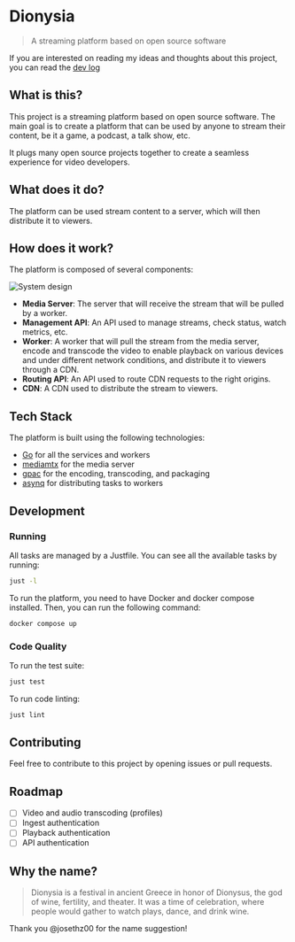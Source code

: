 # Dionysia

> A streaming platform based on open source software

If you are interested on reading my ideas and thoughts about this project, you can read the [dev log](docs/DEV_LOG.md)

## What is this?

This project is a streaming platform based on open source software. The main goal is to create a platform that can be used by anyone to stream their content, be it a game, a podcast, a talk show, etc.

It plugs many open source projects together to create a seamless experience for video developers.

## What does it do?

The platform can be used stream content to a server, which will then distribute it to viewers.

## How does it work?

The platform is composed of several components:

![System design](docs/static/architecture.png)

* **Media Server**: The server that will receive the stream that will be pulled by a worker.
* **Management API**: An API used to manage streams, check status, watch metrics, etc.
* **Worker**: A worker that will pull the stream from the media server, encode and transcode the video to enable playback on various devices and under different network conditions, and distribute it to viewers through a CDN.
* **Routing API**: An API used to route CDN requests to the right origins.
* **CDN**: A CDN used to distribute the stream to viewers.

## Tech Stack

The platform is built using the following technologies:

* [Go](https://go.dev/) for all the services and workers
* [mediamtx](https://github.com/bluenviron/mediamtx) for the media server
* [gpac](https://gpac.io/) for the encoding, transcoding, and packaging
* [asynq](https://github.com/hibiken/asynq) for distributing tasks to workers

## Development

### Running

All tasks are managed by a Justfile. You can see all the available tasks by running:

```sh
just -l
```

To run the platform, you need to have Docker and docker compose installed. Then, you can run the following command:

```sh
docker compose up
```

### Code Quality

To run the test suite:

```sh
just test
```

To run code linting:

```sh
just lint
```

## Contributing

Feel free to contribute to this project by opening issues or pull requests.

## Roadmap

- [ ] Video and audio transcoding (profiles)
- [ ] Ingest authentication
- [ ] Playback authentication
- [ ] API authentication

## Why the name?

> Dionysia is a festival in ancient Greece in honor of Dionysus, the god of wine, fertility, and theater. It was a time of celebration, where people would gather to watch plays, dance, and drink wine.

Thank you @josethz00 for the name suggestion!
